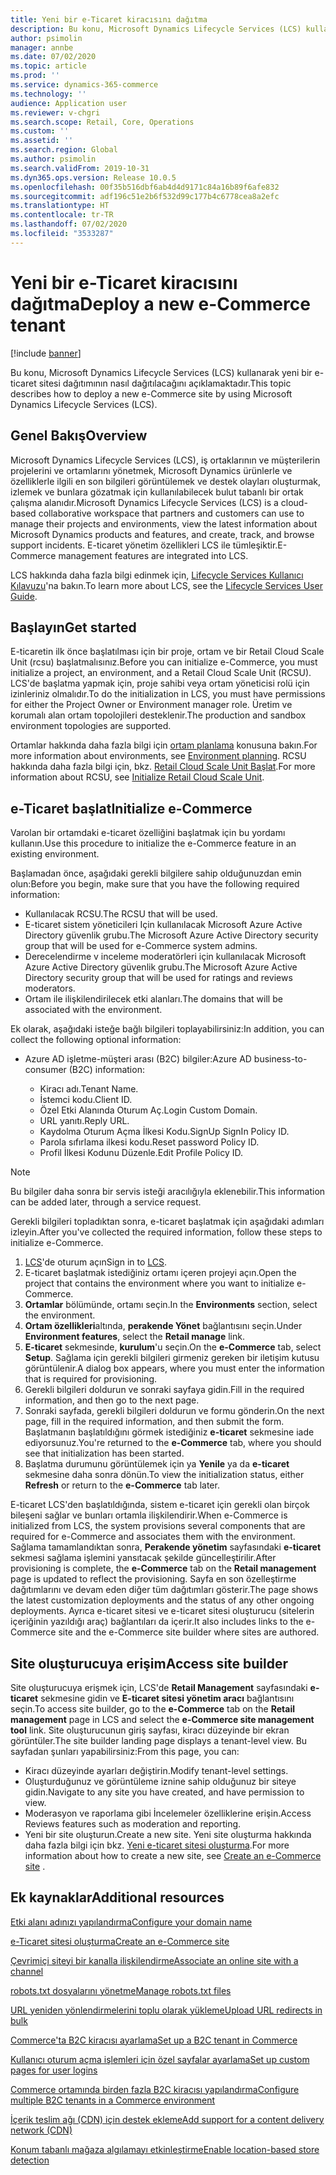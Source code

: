 ```yaml
---
title: Yeni bir e-Ticaret kiracısını dağıtma
description: Bu konu, Microsoft Dynamics Lifecycle Services (LCS) kullanarak yeni bir e-ticaret kiracısı dağıtımının nasıl dağıtılacağını açıklamaktadır.
author: psimolin
manager: annbe
ms.date: 07/02/2020
ms.topic: article
ms.prod: ''
ms.service: dynamics-365-commerce
ms.technology: ''
audience: Application user
ms.reviewer: v-chgri
ms.search.scope: Retail, Core, Operations
ms.custom: ''
ms.assetid: ''
ms.search.region: Global
ms.author: psimolin
ms.search.validFrom: 2019-10-31
ms.dyn365.ops.version: Release 10.0.5
ms.openlocfilehash: 00f35b516dbf6ab4d4d9171c84a16b89f6afe832
ms.sourcegitcommit: adf196c51e2b6f532d99c177b4c6778cea8a2efc
ms.translationtype: HT
ms.contentlocale: tr-TR
ms.lasthandoff: 07/02/2020
ms.locfileid: "3533287"
---
```

# <a name="deploy-a-new-e-commerce-tenant"></a><span data-ttu-id="39e6f-103">Yeni bir e-Ticaret kiracısını dağıtma</span><span class="sxs-lookup"><span data-stu-id="39e6f-103">Deploy a new e-Commerce tenant</span></span>


[!include [banner](includes/banner.md)]

<span data-ttu-id="39e6f-104">Bu konu, Microsoft Dynamics Lifecycle Services (LCS) kullanarak yeni bir e-ticaret sitesi dağıtımının nasıl dağıtılacağını açıklamaktadır.</span><span class="sxs-lookup"><span data-stu-id="39e6f-104">This topic describes how to deploy a new e-Commerce site by using Microsoft Dynamics Lifecycle Services (LCS).</span></span>

## <a name="overview"></a><span data-ttu-id="39e6f-105">Genel Bakış</span><span class="sxs-lookup"><span data-stu-id="39e6f-105">Overview</span></span>

<span data-ttu-id="39e6f-106">Microsoft Dynamics Lifecycle Services (LCS), iş ortaklarının ve müşterilerin projelerini ve ortamlarını yönetmek, Microsoft Dynamics ürünlerle ve özelliklerle ilgili en son bilgileri görüntülemek ve destek olayları oluşturmak, izlemek ve bunlara gözatmak için kullanılabilecek bulut tabanlı bir ortak çalışma alanıdır.</span><span class="sxs-lookup"><span data-stu-id="39e6f-106">Microsoft Dynamics Lifecycle Services (LCS) is a cloud-based collaborative workspace that partners and customers can use to manage their projects and environments, view the latest information about Microsoft Dynamics products and features, and create, track, and browse support incidents.</span></span> <span data-ttu-id="39e6f-107">E-ticaret yönetim özellikleri LCS ile tümleşiktir.</span><span class="sxs-lookup"><span data-stu-id="39e6f-107">E-Commerce management features are integrated into LCS.</span></span>

<span data-ttu-id="39e6f-108">LCS hakkında daha fazla bilgi edinmek için, [Lifecycle Services Kullanıcı Kılavuzu](https://docs.microsoft.com/dynamics365/unified-operations/dev-itpro/lifecycle-services/lcs-user-guide)'na bakın.</span><span class="sxs-lookup"><span data-stu-id="39e6f-108">To learn more about LCS, see the [Lifecycle Services User Guide](https://docs.microsoft.com/dynamics365/unified-operations/dev-itpro/lifecycle-services/lcs-user-guide).</span></span>
    
## <a name="get-started"></a><span data-ttu-id="39e6f-109">Başlayın</span><span class="sxs-lookup"><span data-stu-id="39e6f-109">Get started</span></span>

<span data-ttu-id="39e6f-110">E-ticaretin ilk önce başlatılması için bir proje, ortam ve bir Retail Cloud Scale Unit (rcsu) başlatmalısınız.</span><span class="sxs-lookup"><span data-stu-id="39e6f-110">Before you can initialize e-Commerce, you must initialize a project, an environment, and a Retail Cloud Scale Unit (RCSU).</span></span> <span data-ttu-id="39e6f-111">LCS'de başlatma yapmak için, proje sahibi veya ortam yöneticisi rolü için izinleriniz olmalıdır.</span><span class="sxs-lookup"><span data-stu-id="39e6f-111">To do the initialization in LCS, you must have permissions for either the Project Owner or Environment manager role.</span></span> <span data-ttu-id="39e6f-112">Üretim ve korumalı alan ortam topolojileri desteklenir.</span><span class="sxs-lookup"><span data-stu-id="39e6f-112">The production and sandbox environment topologies are supported.</span></span>

<span data-ttu-id="39e6f-113">Ortamlar hakkında daha fazla bilgi için [ortam planlama](https://docs.microsoft.com/dynamics365/unified-operations/fin-and-ops/imp-lifecycle/environment-planning) konusuna bakın.</span><span class="sxs-lookup"><span data-stu-id="39e6f-113">For more information about environments, see [Environment planning](https://docs.microsoft.com/dynamics365/unified-operations/fin-and-ops/imp-lifecycle/environment-planning).</span></span> <span data-ttu-id="39e6f-114">RCSU hakkında daha fazla bilgi için, bkz. [Retail Cloud Scale Unit Başlat](https://docs.microsoft.com/dynamics365/unified-operations/dev-itpro/deployment/initialize-retail-channels).</span><span class="sxs-lookup"><span data-stu-id="39e6f-114">For more information about RCSU, see [Initialize Retail Cloud Scale Unit](https://docs.microsoft.com/dynamics365/unified-operations/dev-itpro/deployment/initialize-retail-channels).</span></span>

## <a name="initialize-e-commerce"></a><span data-ttu-id="39e6f-115">e-Ticaret başlat</span><span class="sxs-lookup"><span data-stu-id="39e6f-115">Initialize e-Commerce</span></span>

<span data-ttu-id="39e6f-116">Varolan bir ortamdaki e-ticaret özelliğini başlatmak için bu yordamı kullanın.</span><span class="sxs-lookup"><span data-stu-id="39e6f-116">Use this procedure to initialize the e-Commerce feature in an existing environment.</span></span>

<span data-ttu-id="39e6f-117">Başlamadan önce, aşağıdaki gerekli bilgilere sahip olduğunuzdan emin olun:</span><span class="sxs-lookup"><span data-stu-id="39e6f-117">Before you begin, make sure that you have the following required information:</span></span>

- <span data-ttu-id="39e6f-118">Kullanılacak RCSU.</span><span class="sxs-lookup"><span data-stu-id="39e6f-118">The RCSU that will be used.</span></span>
- <span data-ttu-id="39e6f-119">E-ticaret sistem yöneticileri Için kullanılacak Microsoft Azure Active Directory güvenlik grubu.</span><span class="sxs-lookup"><span data-stu-id="39e6f-119">The Microsoft Azure Active Directory security group that will be used for e-Commerce system admins.</span></span>
- <span data-ttu-id="39e6f-120">Derecelendirme v inceleme moderatörleri için kullanılacak Microsoft Azure Active Directory güvenlik grubu.</span><span class="sxs-lookup"><span data-stu-id="39e6f-120">The Microsoft Azure Active Directory security group that will be used for ratings and reviews moderators.</span></span>
- <span data-ttu-id="39e6f-121">Ortam ile ilişkilendirilecek etki alanları.</span><span class="sxs-lookup"><span data-stu-id="39e6f-121">The domains that will be associated with the environment.</span></span>

<span data-ttu-id="39e6f-122">Ek olarak, aşağıdaki isteğe bağlı bilgileri toplayabilirsiniz:</span><span class="sxs-lookup"><span data-stu-id="39e6f-122">In addition, you can collect the following optional information:</span></span>

- <span data-ttu-id="39e6f-123">Azure AD işletme-müşteri arası (B2C) bilgiler:</span><span class="sxs-lookup"><span data-stu-id="39e6f-123">Azure AD business-to-consumer (B2C) information:</span></span>

    - <span data-ttu-id="39e6f-124">Kiracı adı.</span><span class="sxs-lookup"><span data-stu-id="39e6f-124">Tenant Name.</span></span>
    - <span data-ttu-id="39e6f-125">İstemci kodu.</span><span class="sxs-lookup"><span data-stu-id="39e6f-125">Client ID.</span></span>
    - <span data-ttu-id="39e6f-126">Özel Etki Alanında Oturum Aç.</span><span class="sxs-lookup"><span data-stu-id="39e6f-126">Login Custom Domain.</span></span>
    - <span data-ttu-id="39e6f-127">URL yanıtı.</span><span class="sxs-lookup"><span data-stu-id="39e6f-127">Reply URL.</span></span>
    - <span data-ttu-id="39e6f-128">Kaydolma Oturum Açma İlkesi Kodu.</span><span class="sxs-lookup"><span data-stu-id="39e6f-128">SignUp SignIn Policy ID.</span></span>
    - <span data-ttu-id="39e6f-129">Parola sıfırlama ilkesi kodu.</span><span class="sxs-lookup"><span data-stu-id="39e6f-129">Reset password Policy ID.</span></span>
    - <span data-ttu-id="39e6f-130">Profil İlkesi Kodunu Düzenle.</span><span class="sxs-lookup"><span data-stu-id="39e6f-130">Edit Profile Policy ID.</span></span>

> [!NOTE]
> <span data-ttu-id="39e6f-131">Bu bilgiler daha sonra bir servis isteği aracılığıyla eklenebilir.</span><span class="sxs-lookup"><span data-stu-id="39e6f-131">This information can be added later, through a service request.</span></span>

<span data-ttu-id="39e6f-132">Gerekli bilgileri topladıktan sonra, e-ticaret başlatmak için aşağıdaki adımları izleyin.</span><span class="sxs-lookup"><span data-stu-id="39e6f-132">After you've collected the required information, follow these steps to initialize e-Commerce.</span></span>

1. <span data-ttu-id="39e6f-133">[LCS](https://lcs.dynamics.com)'de oturum açın</span><span class="sxs-lookup"><span data-stu-id="39e6f-133">Sign in to [LCS](https://lcs.dynamics.com).</span></span>
1. <span data-ttu-id="39e6f-134">E-ticaret başlatmak istediğiniz ortamı içeren projeyi açın.</span><span class="sxs-lookup"><span data-stu-id="39e6f-134">Open the project that contains the environment where you want to initialize e-Commerce.</span></span>
1. <span data-ttu-id="39e6f-135">**Ortamlar** bölümünde, ortamı seçin.</span><span class="sxs-lookup"><span data-stu-id="39e6f-135">In the **Environments** section, select the environment.</span></span>
1. <span data-ttu-id="39e6f-136">**Ortam özellikleri**altında, **perakende Yönet** bağlantısını seçin.</span><span class="sxs-lookup"><span data-stu-id="39e6f-136">Under **Environment features**, select the **Retail manage** link.</span></span>
1. <span data-ttu-id="39e6f-137">**E-ticaret** sekmesinde, **kurulum**'u seçin.</span><span class="sxs-lookup"><span data-stu-id="39e6f-137">On the **e-Commerce** tab, select **Setup**.</span></span> <span data-ttu-id="39e6f-138">Sağlama için gerekli bilgileri girmeniz gereken bir iletişim kutusu görüntülenir.</span><span class="sxs-lookup"><span data-stu-id="39e6f-138">A dialog box appears, where you must enter the information that is required for provisioning.</span></span>
1. <span data-ttu-id="39e6f-139">Gerekli bilgileri doldurun ve sonraki sayfaya gidin.</span><span class="sxs-lookup"><span data-stu-id="39e6f-139">Fill in the required information, and then go to the next page.</span></span>
1. <span data-ttu-id="39e6f-140">Sonraki sayfada, gerekli bilgileri doldurun ve formu gönderin.</span><span class="sxs-lookup"><span data-stu-id="39e6f-140">On the next page, fill in the required information, and then submit the form.</span></span> <span data-ttu-id="39e6f-141">Başlatmanın başlatıldığını görmek istediğiniz **e-ticaret** sekmesine iade ediyorsunuz.</span><span class="sxs-lookup"><span data-stu-id="39e6f-141">You're returned to the **e-Commerce** tab, where you should see that initialization has been started.</span></span>
1. <span data-ttu-id="39e6f-142">Başlatma durumunu görüntülemek için ya **Yenile** ya da **e-ticaret** sekmesine daha sonra dönün.</span><span class="sxs-lookup"><span data-stu-id="39e6f-142">To view the initialization status, either **Refresh** or return to the **e-Commerce** tab later.</span></span>
    
<span data-ttu-id="39e6f-143">E-ticaret LCS'den başlatıldığında, sistem e-ticaret için gerekli olan birçok bileşeni sağlar ve bunları ortamla ilişkilendirir.</span><span class="sxs-lookup"><span data-stu-id="39e6f-143">When e-Commerce is initialized from LCS, the system provisions several components that are required for e-Commerce and associates them with the environment.</span></span> <span data-ttu-id="39e6f-144">Sağlama tamamlandıktan sonra, **Perakende yönetim** sayfasındaki **e-ticaret** sekmesi sağlama işlemini yansıtacak şekilde güncelleştirilir.</span><span class="sxs-lookup"><span data-stu-id="39e6f-144">After provisioning is complete, the **e-Commerce** tab on the **Retail management** page is updated to reflect the provisioning.</span></span> <span data-ttu-id="39e6f-145">Sayfa en son özelleştirme dağıtımlarını ve devam eden diğer tüm dağıtımları gösterir.</span><span class="sxs-lookup"><span data-stu-id="39e6f-145">The page shows the latest customization deployments and the status of any other ongoing deployments.</span></span> <span data-ttu-id="39e6f-146">Ayrıca e-ticaret sitesi ve e-ticaret sitesi oluşturucu (sitelerin içeriğinin yazıldığı araç) bağlantıları da içerir.</span><span class="sxs-lookup"><span data-stu-id="39e6f-146">It also includes links to the e-Commerce site and the e-Commerce site builder where sites are authored.</span></span>

## <a name="access-site-builder"></a><span data-ttu-id="39e6f-147">Site oluşturucuya erişim</span><span class="sxs-lookup"><span data-stu-id="39e6f-147">Access site builder</span></span>

<span data-ttu-id="39e6f-148">Site oluşturucuya erişmek için, LCS'de **Retail Management** sayfasındaki **e-ticaret** sekmesine gidin ve **E-ticaret sitesi yönetim aracı** bağlantısını seçin.</span><span class="sxs-lookup"><span data-stu-id="39e6f-148">To access site builder, go to the **e-Commerce** tab on the **Retail management** page in LCS and select the **e-Commerce site management tool** link.</span></span> <span data-ttu-id="39e6f-149">Site oluşturucunun giriş sayfası, kiracı düzeyinde bir ekran görüntüler.</span><span class="sxs-lookup"><span data-stu-id="39e6f-149">The site builder landing page displays a tenant-level view.</span></span> <span data-ttu-id="39e6f-150">Bu sayfadan şunları yapabilirsiniz:</span><span class="sxs-lookup"><span data-stu-id="39e6f-150">From this page, you can:</span></span>

- <span data-ttu-id="39e6f-151">Kiracı düzeyinde ayarları değiştirin.</span><span class="sxs-lookup"><span data-stu-id="39e6f-151">Modify tenant-level settings.</span></span>
- <span data-ttu-id="39e6f-152">Oluşturduğunuz ve görüntüleme iznine sahip olduğunuz bir siteye gidin.</span><span class="sxs-lookup"><span data-stu-id="39e6f-152">Navigate to any site you have created, and have permission to view.</span></span> 
- <span data-ttu-id="39e6f-153">Moderasyon ve raporlama gibi İncelemeler özelliklerine erişin.</span><span class="sxs-lookup"><span data-stu-id="39e6f-153">Access Reviews features such as moderation and reporting.</span></span>
- <span data-ttu-id="39e6f-154">Yeni bir site oluşturun.</span><span class="sxs-lookup"><span data-stu-id="39e6f-154">Create a new site.</span></span> <span data-ttu-id="39e6f-155">Yeni site oluşturma hakkında daha fazla bilgi için bkz. [Yeni e-ticaret sitesi oluşturma](create-ecommerce-site.md).</span><span class="sxs-lookup"><span data-stu-id="39e6f-155">For more information about how to create a new site, see [Create an e-Commerce site](create-ecommerce-site.md) .</span></span> 

## <a name="additional-resources"></a><span data-ttu-id="39e6f-156">Ek kaynaklar</span><span class="sxs-lookup"><span data-stu-id="39e6f-156">Additional resources</span></span>

[<span data-ttu-id="39e6f-157">Etki alanı adınızı yapılandırma</span><span class="sxs-lookup"><span data-stu-id="39e6f-157">Configure your domain name</span></span>](configure-your-domain-name.md)

[<span data-ttu-id="39e6f-158">e-Ticaret sitesi oluşturma</span><span class="sxs-lookup"><span data-stu-id="39e6f-158">Create an e-Commerce site</span></span>](create-ecommerce-site.md)

[<span data-ttu-id="39e6f-159">Çevrimiçi siteyi bir kanalla ilişkilendirme</span><span class="sxs-lookup"><span data-stu-id="39e6f-159">Associate an online site with a channel</span></span>](associate-site-online-store.md)

[<span data-ttu-id="39e6f-160">robots.txt dosyalarını yönetme</span><span class="sxs-lookup"><span data-stu-id="39e6f-160">Manage robots.txt files</span></span>](manage-robots-txt-files.md)

[<span data-ttu-id="39e6f-161">URL yeniden yönlendirmelerini toplu olarak yükleme</span><span class="sxs-lookup"><span data-stu-id="39e6f-161">Upload URL redirects in bulk</span></span>](upload-bulk-redirects.md)

[<span data-ttu-id="39e6f-162">Commerce'ta B2C kiracısı ayarlama</span><span class="sxs-lookup"><span data-stu-id="39e6f-162">Set up a B2C tenant in Commerce</span></span>](set-up-B2C-tenant.md)

[<span data-ttu-id="39e6f-163">Kullanıcı oturum açma işlemleri için özel sayfalar ayarlama</span><span class="sxs-lookup"><span data-stu-id="39e6f-163">Set up custom pages for user logins</span></span>](custom-pages-user-logins.md)

[<span data-ttu-id="39e6f-164">Commerce ortamında birden fazla B2C kiracısı yapılandırma</span><span class="sxs-lookup"><span data-stu-id="39e6f-164">Configure multiple B2C tenants in a Commerce environment</span></span>](configure-multi-B2C-tenants.md)

[<span data-ttu-id="39e6f-165">İçerik teslim ağı (CDN) için destek ekleme</span><span class="sxs-lookup"><span data-stu-id="39e6f-165">Add support for a content delivery network (CDN)</span></span>](add-cdn-support.md)

[<span data-ttu-id="39e6f-166">Konum tabanlı mağaza algılamayı etkinleştirme</span><span class="sxs-lookup"><span data-stu-id="39e6f-166">Enable location-based store detection</span></span>](enable-store-detection.md)
